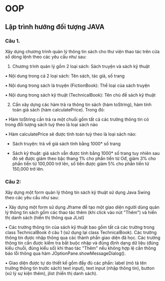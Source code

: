 # OOP

## Lập trình hướng đối tượng JAVA

### Câu 1. 

Xây dựng chương trình quản lý thông tin sách cho thư viện thao tác trên cửa sổ dòng lệnh theo các yêu cầu như sau:

1. Chương trình quản lý gồm 2 loại sách: Sách truyện và sách kỹ thuật

• Nội dung trong cả 2 loại sách: Tên sách, tác giả, số trang

• Nội dung trong sách là truyện (FictionBook): Thể loại của sách truyện

• Nội dung trong sách kỹ thuật (TechnicalBook): Tên chủ đề sách kỹ thuật

2. Cần xây dựng các hàm trả ra thông tin sách (hàm toString), hàm tính toán giá sách (hàm calculatePrice). Trong đó:

• Hàm toString cần trả ra một chuỗi gồm tất cả các trường thông tin có trong đổi tượng sách tuỳ theo là loại sách nào

• Hàm calculatePrice sẽ được tính toán tuỳ theo là loại sách nào:

- Sách truyện: trả về giá sách tính bằng 1000* số trang

- Sách kỹ thuật: giá sách vẫn được tính bằng 1000* số trang tuy nhiên sau đó sẽ được giảm theo bậc thang 1% cho phần tiền từ Ođ, giảm 3% cho phần tiền từ 100,000 trở lên, số tiền được giảm 5% cho phần tiền từ 150,000 trở lên.

### Câu 2:

Xây dựng một form quản lý thông tin sách kỹ thuật sử dụng Java Swing theo các yêu cầu như
sau:

• Xãy dựng một form sử dụng Jframe để tạo một giao diện người dùng quản lý thông tin sách gồm các thao tác thêm (khi click vào nút "Thêm") và hiển thị danh sách (hiển thị thông qua
JList)

• Các trường thông tin của sách kỹ thuật bao gồm tất cả các trường trong class TechnicalBook ở câu 1 (sử dụng lại class TechnicalBook). Các trường thông tin được nhập thông qua các thành phần giao diện đã học. Các trường thông tin cần được kiểm tra bắt buộc nhập và đúng định dạng dữ liệu (đúng kiểu chuỗi, đúng kiểu số) khi thao tác "Thêm" nếu không hợp lệ cần thông báo lỗi thông qua hàm JOptionPane.showMessageDialog().

• Giao diện được tự do thiết kế gồm đầy đủ các phần: label (mô tả tên trường thông tin trước sách)
text input), text input (nhập thông tin), button (xử lý sự kiện thêm), jlist (hiến thị danh sách).
